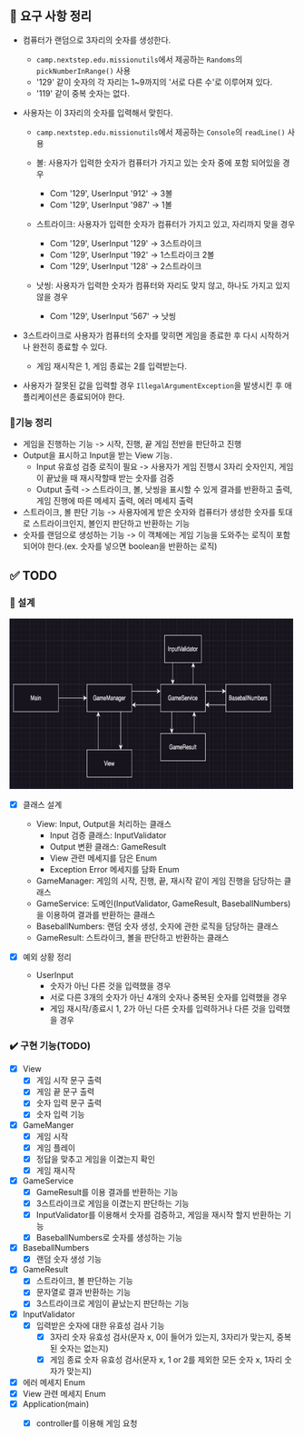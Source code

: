 ## 📄 요구 사항 정리

- 컴퓨터가 랜덤으로 3자리의 숫자를 생성한다.
    - `camp.nextstep.edu.missionutils`에서 제공하는 `Randoms`의 `pickNumberInRange()` 사용
    - '129' 같이 숫자의 각 자리는 1~9까지의 '서로 다른 수'로 이루어져 있다.
    - '119' 같이 중복 숫자는 없다.


- 사용자는 이 3자리의 숫자를 입력해서 맞힌다.
    - `camp.nextstep.edu.missionutils`에서 제공하는 `Console`의 `readLine()` 사용
    - 볼: 사용자가 입력한 숫자가 컴퓨터가 가지고 있는 숫자 중에 포함 되어있을 경우
        - Com '129', UserInput '912' -> 3볼
        - Com '129', UserInput '987' -> 1볼

    - 스트라이크: 사용자가 입력한 숫자가 컴퓨터가 가지고 있고, 자리까지 맞을 경우
        - Com '129', UserInput '129' -> 3스트라이크
        - Com '129', UserInput '192' -> 1스트라이크 2볼
        - Com '129', UserInput '128' -> 2스트라이크

    - 낫씽: 사용자가 입력한 숫자가 컴퓨터와 자리도 맞지 않고, 하나도 가지고 있지 않을 경우
        - Com '129', UserInput '567' -> 낫씽


- 3스트라이크로 사용자가 컴퓨터의 숫자를 맞히면 게임을 종료한 후 다시 시작하거나 완전히 종료할 수 있다.
    - 게임 재시작은 1, 게임 종료는 2를 입력받는다.


- 사용자가 잘못된 값을 입력할 경우 `IllegalArgumentException`을 발생시킨 후 애플리케이션은 종료되어야 한다.

### 📄기능 정리

- 게임을 진행하는 기능 -> 시작, 진행, 끝 게임 전반을 판단하고 진행
- Output을 표시하고 Input을 받는 View 기능.
    - Input 유효성 검증 로직이 필요 -> 사용자가 게임 진행시 3자리 숫자인지, 게임이 끝났을 때 재시작할때 받는 숫자를 검증
    - Output 출력 -> 스트라이크, 볼, 낫씽을 표시할 수 있게 결과를 반환하고 출력, 게임 진행에 따른 메세지 출력, 에러 메세지 출력
- 스트라이크, 볼 판단 기능 -> 사용자에게 받은 숫자와 컴퓨터가 생성한 숫자를 토대로 스트라이크인지, 볼인지 판단하고 반환하는 기능
- 숫자를 랜덤으로 생성하는 기능 -> 이 객체에는 게임 기능을 도와주는 로직이 포함되어야 한다.(ex. 숫자를 넣으면 boolean을 반환하는 로직)

## ✅ TODO

### 📑 설계

<img src="img.png" width="500" height="300">

- [x] 클래스 설계
   - View: Input, Output을 처리하는 클래스
     - Input 검증 클래스: InputValidator
     - Output 변환 클래스: GameResult
     - View 관련 메세지를 담은 Enum
     - Exception Error 메세지를 담화 Enum
   - GameManager: 게임의 시작, 진행, 끝, 재시작 같이 게임 진행을 담당하는 클래스
   - GameService: 도메인(InputValidator, GameResult, BaseballNumbers)을 이용하여 결과를 반환하는 클래스
   - BaseballNumbers: 랜덤 숫자 생성, 숫자에 관한 로직을 담당하는 클래스
   - GameResult: 스트라이크, 볼을 판단하고 반환하는 클래스


- [x] 예외 상황 정리
    - UserInput
        - 숫자가 아닌 다른 것을 입력했을 경우
        - 서로 다른 3개의 숫자가 아닌 4개의 숫자나 중복된 숫자를 입력했을 경우
        - 게임 재시작/종료시 1, 2가 아닌 다른 숫자를 입력하거나 다른 것을 입력했을 경우

### ✔️ 구현 기능(TODO)
- [x] View
  - [x] 게임 시작 문구 출력
  - [x] 게임 끝 문구 출력
  - [x] 숫자 입력 문구 출력
  - [x] 숫자 입력 기능
- [x] GameManger
  - [x] 게임 시작
  - [x] 게임 플레이
  - [x] 정답을 맞추고 게임을 이겼는지 확인
  - [x] 게임 재시작
- [x] GameService
  - [x] GameResult를 이용 결과를 반환하는 기능
  - [x] 3스트라이크로 게임을 이겼는지 판단하는 기능
  - [x] InputValidator를 이용해서 숫자를 검증하고, 게임을 재시작 할지 반환하는 기능
  - [x] BaseballNumbers로 숫자를 생성하는 기능
- [x] BaseballNumbers
  - [x] 랜덤 숫자 생성 기능
- [x] GameResult
  - [x] 스트라이크, 볼 판단하는 기능
  - [x] 문자열로 결과 반환하는 기능
  - [x] 3스트라이크로 게임이 끝났는지 판단하는 기능
- [x] InputValidator
  - [x] 입력받은 숫자에 대한 유효성 검사 기능
    - [x] 3자리 숫자 유효성 검사(문자 x, 0이 들어가 있는지, 3자리가 맞는지, 중복된 숫자는 없는지)
    - [x] 게임 종료 숫자 유효성 검사(문자 x, 1 or 2를 제외한 모든 숫자 x, 1자리 숫자가 맞는지)
- [x] 에러 메세지 Enum
- [x] View 관련 메세지 Enum
- [x] Application(main)
  - [x] controller를 이용해 게임 요청


